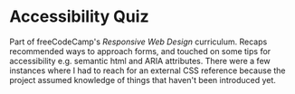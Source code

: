 # Accessibility Quiz

Part of freeCodeCamp's *Responsive Web Design* curriculum. Recaps recommended ways to approach forms, and touched on some tips for accessibility e.g. semantic html and ARIA attributes. There were a few instances where I had to reach for an external CSS reference because the project assumed knowledge of things that haven't been introduced yet.